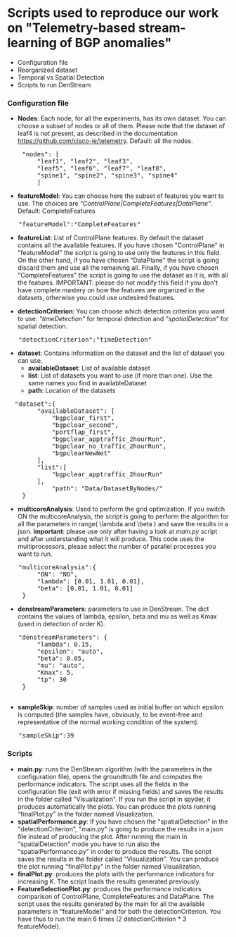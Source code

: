 Scripts used to reproduce our work on "Telemetry-based stream-learning of BGP anomalies" 
======

- Configuration file
- Reorganized dataset
- Temporal vs Spatial Detection
- Scripts to run DenStream

### Configuration file
- **Nodes**: Each node, for all the experiments, has its own dataset. You can choose a subset of nodes or all of them. Please note that the dataset of leaf4 is not present, as described in the documentation https://github.com/cisco-ie/telemetry. Default: all the nodes.
<pre>
	"nodes": [
		"leaf1", "leaf2", "leaf3",
		"leaf5", "leaf6", "leaf7", "leaf8",
		"spine1", "spine2", "spine3", "spine4"
		]</pre>
- **featureModel**: You can choose here the subset of features you want to use. The choices are *"ControlPlane|CompleteFeatures|DataPlane"*. Default: CompleteFeatures
<pre>	"featureModel":"CompleteFeatures"</pre>

- **featureList**: List of ControlPlane features. By default the dataset contains all the available features. If you have chosen "ControlPlane" in "featureModel" the script is going to use only the features in this field. On the other hand, if you have chosen "DataPlane" the script is going discard them and use all the remaining all. Finally, if you have chosen "CompleteFeatures" the script is going to use the dataset as it is, with all the features. IMPORTANT: please do not modify this field if you don't have complete mastery on how the features are organized in the datasets, otherwise you could use undesired features. 

- **detectionCriterion**: You can choose which detection criterion you want to use: *"timeDetection"* for temporal detection and *"spatialDetection"* for spatial detection.
<pre>	"detectionCriterion":"timeDetection"</pre>

- **dataset**: Contains information on the dataset and the list of dataset you can use.
	- **availableDataset**: List of available dataset 
	- **list**: List of datasets you want to use (if more than one). Use the same names you find in availableDataset 
	- **path**: Location of the datasets
 
 <pre>	"dataset":{
		"availableDataset": [
			"bgpclear_first",
			"bgpclear_second",
			"portflap_first",
			"bgpclear_apptraffic_2hourRun",
			"bgpclear_no_traffic_2hourRun",
			"bgpclearNewNet"
		],
		"list":[
			"bgpclear_apptraffic_2hourRun"
		],
			"path": "Data/DatasetByNodes/"
	}</pre>

- **multicoreAnalysis**: Used to perform the grid optimization. If you switch ON the multicoreAnalysis, the script is going to perform the algorithm for all the parameters in range( \lambda and \beta ) and save the results in a json. **important**: please use only after having a look at *main.py* script and after understanding what it will produce. This code uses the multiprocessors, please select the number of parallel processes you want to run.
<pre>	"multicoreAnalysis":{
		"ON": "NO",
		"lambda": [0.01, 1.01, 0.01],
		"beta": [0.01, 1.01, 0.01]
	}
</pre>

- **denstreamParameters**: parameters to use in DenStream. The dict contains the values of lambda, epsilon, beta and mu as well as Kmax (used in detection of order K). 
<pre>	"denstreamParameters": {
		"lambda": 0.15,
		"epsilon": "auto",
		"beta": 0.05,
		"mu": "auto",
		"Kmax": 5,
		"tp": 30
	}
 </pre>
 
- **sampleSkip**: number of samples used as initial buffer on which epsilon is computed (the samples have, obviously, to be event-free and representative of the normal working condition of the system).
<pre>	"sampleSkip":39</pre>

### Scripts
- **main.py**: runs the DenStream algorithm (with the parameters in the configuration file), opens the groundtruth file and computes the performance indicators. The script uses all the fields in the configuration file (exit with error if missing fields) and saves the results in the folder called "Visualization". If you run the script in spyder, it produces automatically the plots. You can produce the plots running "finalPlot.py" in the folder named Visualization.
- **spatialPerformance.py**: If you have chosen the "spatialDetection" in the "detectionCriterion", "main.py" is going to produce the results in a json file instead of producing the plot. After running the main in "spatialDetection" mode you have to run also the "spatialPerformance.py" in order to produce the results. The script saves the results in the folder called "Visualization". You can produce the plot running "finalPlot.py" in the folder named Visualization.
- **finalPlot.py**: produces the plots with the performance indicators for increasing K. The script loads the results generated previously.
- **FeatureSelectionPlot.py**: produces the performance indicators comparison of ControlPlane, CompleteFeatures and DataPlane. The script uses the results generated by the main for all the available parameters in "featureModel" and for both the detectionCriterion. You have thus to run the main 6 times (2 detectionCriterion * 3 featureModel).
